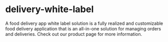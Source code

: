 # delivery-white-label
A food delivery app white label solution is a fully realized and customizable food delivery application that is an all-in-one solution for managing orders and deliveries. Check out our product page for more information.
